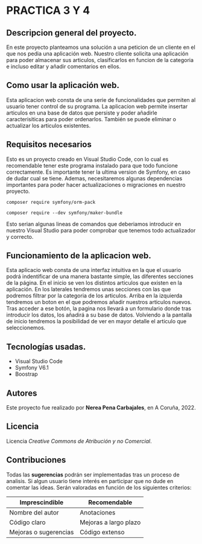 # PRACTICA 3 Y 4

## Descripcion general del proyecto.
En este proyecto planteamos una solución a una peticion de un cliente en el que nos pedia una aplicación web.
Nuestro cliente solicita una aplicación para poder almacenar sus articulos, clasificarlos en funcion de la categoria e incluso editar y añadir comentarios en ellos.

## Como usar la aplicación web.
Esta aplicacion web consta de una serie de funcionalidades que permiten al usuario tener control de su programa.
La aplicacion web permite insertar articulos en una base de datos que persiste y poder añadirle caracterisiticas para poder ordenarlos.
También se puede eliminar o actualizar los articulos existentes.

## Requisitos necesarios
Esto es un proyecto creado en Visual Studio Code, con lo cual es recomendable tener este programa instalado para que todo funcione correctamente.
Es importante tener la ultima version de Symfony, en caso de dudar cual se tiene. Ademas, necesitaremos algunas dependencias importantes para poder hacer actualizaciones o migraciones en nuestro proyecto.

    composer require symfony/orm-pack

    composer require --dev symfony/maker-bundle

Esto serian algunas lineas de comandos que deberiamos introducir en nuestro Visual Studio para poder comprobar que tenemos todo actualizador y correcto.

## Funcionamiento de la aplicacion web.
Esta aplicacio web consta de una interfaz intuitiva en la que el usuario podrá indentificar de una manera bastante simple, las diferentes secciones de la página. 
En el inicio se ven los distintos articulos que existen en la aplicación. En los laterales tendremos unas secciones con las que podremos filtrar por la categoria de los articulos. 
Arriba en la izquierda tendremos un boton en el que podremos añadir nuestros articulos nuevos. Tras acceder a ese botón, la pagina nos llevará a un formulario donde tras introducir los datos, los añadirá a su base de datos. 
Volviendo a la pantalla de inicio tendremos la posibilidad de ver en mayor detalle el articulo que seleccionemos.


## Tecnologías usadas.
- Visual Studio Code 
- Symfony V6.1
- Boostrap

## Autores
Este proyecto fue realizado por **Nerea Pena Carbajales**, en A Coruña, 2022.

## Licencia
Licencia *Creative Commons de Atribución y no Comercial*.

## Contribuciones
Todas las **sugerencias** podrán ser implementadas tras un proceso de analisis. Si algun usuario tiene interés en participar que no dude en comentar las ideas. Serán valoradas en función de los siguientes criterios:

| Imprescindible | Recomendable |
| -- | -- |
| Nombre del autor | Anotaciones|
| Código claro | Mejoras a largo plazo|
| Mejoras o sugerencias | Código extenso|

